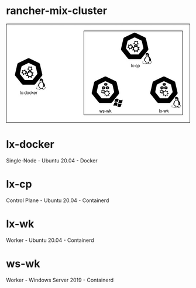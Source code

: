 # rancher-mix-cluster

![alt text](https://raw.githubusercontent.com/leandroscardua/rancher-mix-cluster/main/Untitled%20Diagram.jpg?raw=true)

# lx-docker

Single-Node - Ubuntu 20.04 - Docker

# lx-cp

Control Plane - Ubuntu 20.04 - Containerd

# lx-wk

Worker -  Ubuntu 20.04 - Containerd

# ws-wk

Worker - Windows Server 2019 - Containerd
